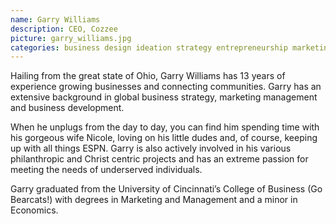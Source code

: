 ```yaml
---
name: Garry Williams
description: CEO, Cozzee 
picture: garry_williams.jpg
categories: business design ideation strategy entrepreneurship marketing
---
```

Hailing from the great state of Ohio, Garry Williams has 13 years of experience growing businesses and connecting communities. Garry has an extensive background in global business strategy, marketing management and business development.

When he unplugs from the day to day,  you can find him spending time with his gorgeous wife Nicole, loving on his little dudes and, of course, keeping up with all things ESPN.  Garry is also actively involved in his various philanthropic and Christ centric projects and has an extreme passion for meeting the needs of underserved individuals.

Garry graduated from the University of Cincinnati’s College of Business (Go Bearcats!) with degrees in Marketing and Management and a minor in Economics.
